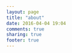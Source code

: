 ```yaml
---
layout: page
title: "about"
date: 2016-04-04 19:04
comments: true
sharing: true
footer: true
---
```

